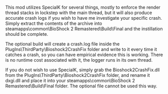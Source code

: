 This mod utilizes SpecialK for several things, mostly to enforce the render thread stacks in lockstep with the main thread, 
but it will also produce accurate crash logs if you wish to have me investigate your specific crash.
Simply extract the contents of the archive into steamapps\common\BioShock 2 Remastered\Build\Final and the instillation should be complete.

The optional build will create a crash.log file inside the PlugIns\ThirdParty\Bioshock2CrashFix folder and write to it every time it catches a crash,
so you can have empirical evidence this is working. There is no runtime cost associated with it, the logger runs in its own thread.

If you do not wish to use SpecialK, simply grab the Bioshock2CrashFix.dll from the PlugIns\ThirdParty\Bioshock2CrashFix folder, 
and rename it dxgi.dll and place it into your steamapps\common\BioShock 2 Remastered\Build\Final folder. The optional file cannot be used this way.
